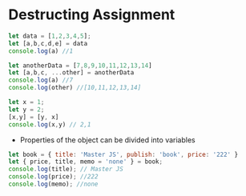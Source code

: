 # Destructing Assignment

``` javascript
let data = [1,2,3,4,5];
let [a,b,c,d,e] = data
console.log(a) //1

let anotherData = [7,8,9,10,11,12,13,14]
let [a,b,c, ...other] = anotherData
console.log(a) //7
console.log(other) //[10,11,12,13,14]

let x = 1;
let y = 2;
[x,y] = [y, x]
console.log(x,y) // 2,1
```

- Properties of the object can be divided into variables
``` javascript
let book = { title: 'Master JS', publish: 'book', price: '222' }
let { price, title, memo = 'none' } = book;
console.log(title); // Master JS
console.log(price); //222
console.log(memo); //none
```
